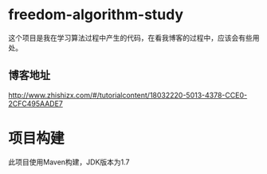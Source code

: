 # freedom-algorithm-study
这个项目是我在学习算法过程中产生的代码，在看我博客的过程中，应该会有些用处。

## 博客地址
http://www.zhishizx.com/#/tutorialcontent/18032220-5013-4378-CCE0-2CFC495AADE7

# 项目构建
此项目使用Maven构建，JDK版本为1.7